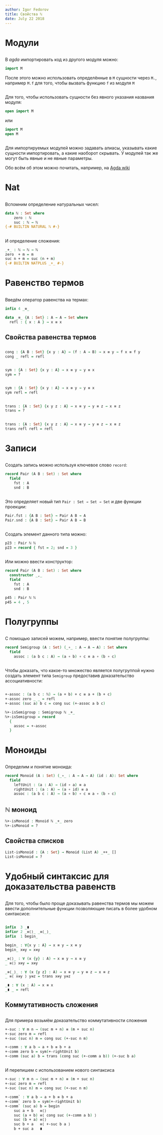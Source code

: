 ```yaml
---
author: Igor Fedorov
title: Свойства ℕ
date: July 22 2018
---
```


# Модули

##

В _agda_ импортировать код из другого модуля можно:
```agda
import M
```
После этого можно использовать определённые в `M` сущности через `M.`, например `M.f` для того, чтобы вызвать функцию `f` из модуля `M`

##

Для того, чтобы использовать сущности без явного указания названия модуля:
```agda
open import M
```
или
```agda
import M
open M
```

##

Для импортируемых модулей можно задавать алиасы, указывать какие сущности импортировать, а какие наоборот скрывать. У модулей так же могут быть явные и не явные параметры.

Обо всём об этом можно почитать, например, на [Agda wiki](http://wiki.portal.chalmers.se/agda/pmwiki.php?n=ReferenceManual.Modules)

# Nat

##

Вспомним определение натуральных чисел:
```agda
data ℕ : Set where
    zero : ℕ
    suc : ℕ → ℕ
{-# BUILTIN NATURAL ℕ #-}
```

##

И определение сложения:
```agda
_+_ : ℕ → ℕ → ℕ
zero  + m = m
suc n + m = suc (n + m)
{-# BUILTIN NATPLUS _+_ #-}
```

# Равенство термов

##

Введём оператор равенства на термах:
```agda
infix 4 _≡_

data _≡_ {A : Set} : A → A → Set where
  refl : { x : A } → x ≡ x
```

## Свойства равенства термов

##

```agda
cong : {A B : Set} {x y : A} → (f : A → B) → x ≡ y → f x ≡ f y
cong _ refl = refl
```

##

```agda
sym : {A : Set} {x y : A} → x ≡ y → y ≡ x
sym = ?
```

##

```agda
sym : {A : Set} {x y : A} → x ≡ y → y ≡ x
sym refl = refl
```

##

```agda
trans : {A : Set} {x y z : A} → x ≡ y → y ≡ z → x ≡ z
trans = ?
```

##

```agda
trans : {A : Set} {x y z : A} → x ≡ y → y ≡ z → x ≡ z
trans refl refl = refl
```

# Записи

##

Создать запись можно используя ключевое слово `record`:
```agda
record Pair (A B : Set) : Set where
  field
    fst : A
    snd : B
```

##

Это определяет новый тип `Pair : Set → Set → Set` и две функции проекции:
```agda
Pair.fst : {A B : Set} → Pair A B → A
Pair.snd : {A B : Set} → Pair A B → B
```

##

Создать элемент данного типа можно:
```agda
p23 : Pair ℕ ℕ
p23 = record { fst = 2; snd = 3 }
```

##

Или можно ввести конструктор:
```agda
record Pair (A B : Set) : Set where
  constructor _,_
  field
    fst : A
    snd : B

p45 : Pair ℕ ℕ
p45 = 4 , 5
```

# Полугруппы

##

С помощью записей можем, например, ввести понятие полугруппы:
```agda
record Semigroup (A : Set) (_∘_ : A → A → A) : Set where
  field
    assoc : (a b c : A) → (a ∘ b) ∘ c ≡ a ∘ (b ∘ c)
```

##

Чтобы доказать, что какое-то множество является полугруппой нужно создать элемент типа `Semigroup` предоставив доказательство ассоциативности:

##

```agda
+-assoc : (a b c : ℕ) → (a + b) + c ≡ a + (b + c)
+-assoc zero _ _ = refl
+-assoc (suc a) b c = cong suc (+-assoc a b c)

ℕ+-isSemigroup : Semigroup ℕ _+_
ℕ+-isSemigroup = record
  {
    assoc = +-assoc
  }
```

# Моноиды

##

Определим и понятие моноида:
```agda
record Monoid (A : Set) (_∘_ : A → A → A) (id : A): Set where
  field
    leftUnit : (a : A) → (id ∘ a) ≡ a
    rightUnit : (a : A) → (a ∘ id) ≡ a
    assoc : (a b c : A) → (a ∘ b) ∘ c ≡ a ∘ (b ∘ c)
```

## ℕ моноид

```agda
ℕ+-isMonoid : Monoid ℕ _+_ zero
ℕ+-isMonoid = ?
```

## Свойства списков
```agda
List-isMonoid : {A : Set} → Monoid (List A) _++_ []
List-isMonoid = ?
```

# Удобный синтаксис для доказательства равенств

##

Для того, чтобы было проще доказывать равенства термов мы можем ввести дополнительные функции позволяющие писать в более удобном синтаксисе:

##

```agda
infix  3 _∎
infixr 2 _≡⟨⟩_ _≡⟨_⟩_
infix  1 begin_
```
```agda
begin_ : ∀{x y : A} → x ≡ y → x ≡ y
begin_ x≡y = x≡y

_≡⟨⟩_ : ∀ (x {y} : A) → x ≡ y → x ≡ y
_ ≡⟨⟩ x≡y = x≡y

_≡⟨_⟩_ : ∀ (x {y z} : A) → x ≡ y → y ≡ z → x ≡ z
_ ≡⟨ x≡y ⟩ y≡z = trans x≡y y≡z

_∎ : ∀ (x : A) → x ≡ x
_∎ _ = refl
```

## Коммутативность сложения

##

 Для примера возьмём доказательство коммутативности сложения
```agda
+-suc : ∀ m n → (suc m + n) ≡ (m + suc n)
+-suc zero m = refl
+-suc (suc n) m = cong suc (+-suc n m)
```
```agda
+-comm : ∀ a b → a + b ≡ b + a
+-comm zero b = sym(+-rightUnit b)
+-comm (suc a) b = trans (cong suc (+-comm a b)) (+-suc b a)
```

##

И перепишем с использованием нового синтаксиса
```agda
+-suc : ∀ m n → (suc m + n) ≡ (m + suc n)
+-suc zero m = refl
+-suc (suc n) m = cong suc (+-suc n m)
```
```agda
+-comm` : ∀ a b → a + b ≡ b + a
+-comm` zero b = sym(+-rightUnit b)
+-comm` (suc a) b = begin
    suc a + b   ≡⟨⟩
    suc (a + b) ≡⟨ cong suc (+-comm a b) ⟩
    suc (b + a) ≡⟨⟩
    suc b + a   ≡⟨ +-suc b a ⟩
    b + suc a   ∎
```
